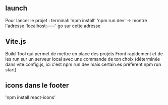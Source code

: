 ## launch
Pour lancer le projet :
terminal: 
'npm install'
'npm run dev'
-> montre l'adresse 'localhost:----'
go sur cette adresse

## Vite.js
Build Tool qui permet de mettre en place des projets Front rapidement et de les run sur un serveur local avec une commande de ton choix (déterminée dans vite.config.js, ici c'est npm run dev mais certain.es préfèrent npm run start)

## icons dans le footer
'npm install react-icons'
